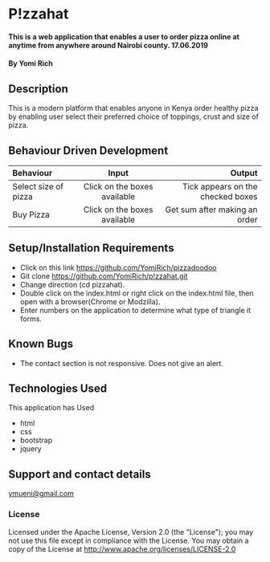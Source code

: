 # P!zzahat
#### This is a web application that enables a user to order pizza online at anytime from anywhere around Nairobi county. 17.06.2019

#### By **Yomi Rich**

## Description
This is a modern platform that enables anyone in Kenya order healthy pizza by enabling user select their preferred choice of toppings, crust and size of pizza.
## Behaviour Driven Development
| Behaviour | Input | Output |
| :---         |     :---:      |          ---: |
| Select size of pizza   | Click on the boxes available     | Tick appears on the checked boxes    |
| Buy Pizza   | Click on the boxes available     | Get sum after making an order   |

## Setup/Installation Requirements
* Click on this link https://github.com/YomiRich/pizzadoodoo
* Git clone https://github.com/YomiRich/p!zzahat.git
* Change direction (cd pizzahat).
* Double click on the index.html or right click on the index.html file, then open with a browser(Chrome or Modzilla).
* Enter numbers on the application to determine what type of triangle it forms.

## Known Bugs
* The contact section is not responsive. Does not give an alert.

## Technologies Used
This application has Used
* html
* css
* bootstrap
* jquery

## Support and contact details
ymueni@gmail.com

### License
Licensed under the Apache License, Version 2.0 (the "License");
you may not use this file except in compliance with the License.
You may obtain a copy of the License at
 http://www.apache.org/licenses/LICENSE-2.0
